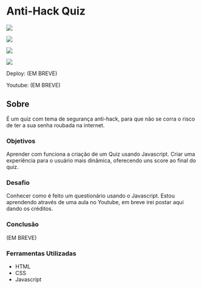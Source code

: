 # Anti-Hack Quiz

![](./)

![](./)

![](./)

![](./)

Deploy: (EM BREVE)

Youtube: (EM BREVE)

## Sobre

É um quiz com tema de segurança anti-hack, para que não se corra o risco de ter a sua senha roubada na internet.

### Objetivos

Aprender com funciona a criação de um Quiz usando Javascript. Criar uma experiência para o usuário mais dinâmica, oferecendo uns score ao final do quiz.

### Desafio

Conhecer como é feito um questionário usando o Javascript. Estou aprendendo através de uma aula no Youtube, em breve irei postar aqui dando os créditos.

### Conclusão

(EM BREVE)

### Ferramentas Utilizadas

- HTML
- CSS
- Javascript
